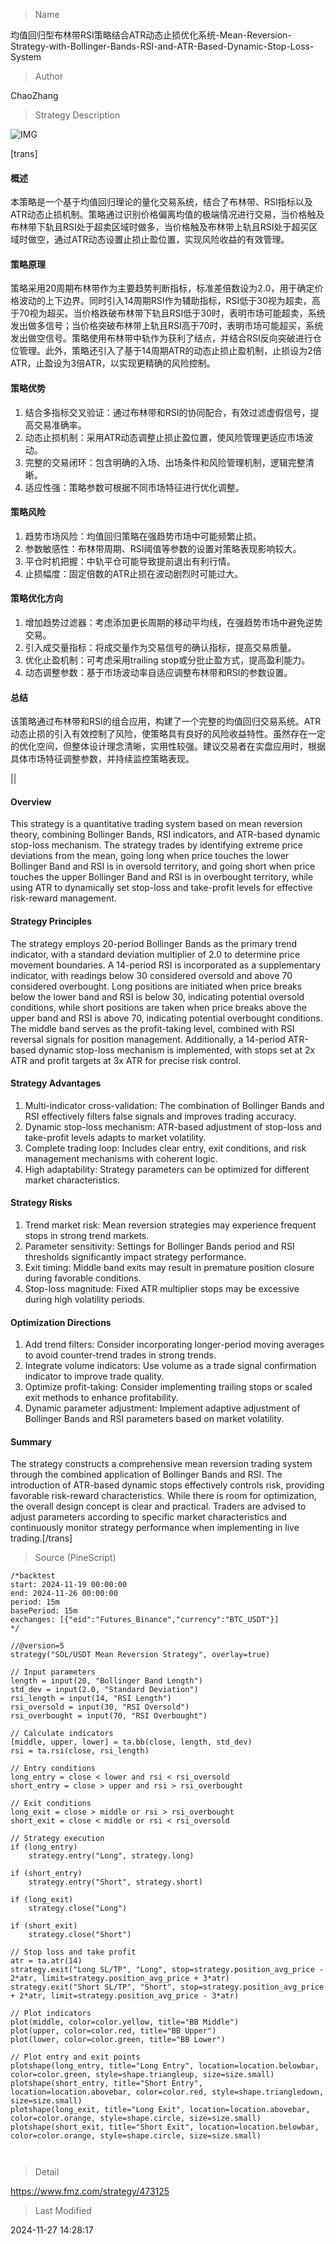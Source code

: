 
> Name

均值回归型布林带RSI策略结合ATR动态止损优化系统-Mean-Reversion-Strategy-with-Bollinger-Bands-RSI-and-ATR-Based-Dynamic-Stop-Loss-System

> Author

ChaoZhang

> Strategy Description

![IMG](https://www.fmz.com/upload/asset/1ebda6f0545682e73e9.png)

[trans]
#### 概述
本策略是一个基于均值回归理论的量化交易系统，结合了布林带、RSI指标以及ATR动态止损机制。策略通过识别价格偏离均值的极端情况进行交易，当价格触及布林带下轨且RSI处于超卖区域时做多，当价格触及布林带上轨且RSI处于超买区域时做空，通过ATR动态设置止损止盈位置，实现风险收益的有效管理。

#### 策略原理
策略采用20周期布林带作为主要趋势判断指标，标准差倍数设为2.0，用于确定价格波动的上下边界。同时引入14周期RSI作为辅助指标，RSI低于30视为超卖，高于70视为超买。当价格跌破布林带下轨且RSI低于30时，表明市场可能超卖，系统发出做多信号；当价格突破布林带上轨且RSI高于70时，表明市场可能超买，系统发出做空信号。策略使用布林带中轨作为获利了结点，并结合RSI反向突破进行仓位管理。此外，策略还引入了基于14周期ATR的动态止损止盈机制，止损设为2倍ATR，止盈设为3倍ATR，以实现更精确的风险控制。

#### 策略优势
1. 结合多指标交叉验证：通过布林带和RSI的协同配合，有效过滤虚假信号，提高交易准确率。
2. 动态止损机制：采用ATR动态调整止损止盈位置，使风险管理更适应市场波动。
3. 完整的交易闭环：包含明确的入场、出场条件和风险管理机制，逻辑完整清晰。
4. 适应性强：策略参数可根据不同市场特征进行优化调整。

#### 策略风险
1. 趋势市场风险：均值回归策略在强趋势市场中可能频繁止损。
2. 参数敏感性：布林带周期、RSI阈值等参数的设置对策略表现影响较大。
3. 平仓时机把握：中轨平仓可能导致提前退出有利行情。
4. 止损幅度：固定倍数的ATR止损在波动剧烈时可能过大。

#### 策略优化方向
1. 增加趋势过滤器：考虑添加更长周期的移动平均线，在强趋势市场中避免逆势交易。
2. 引入成交量指标：将成交量作为交易信号的确认指标，提高交易质量。
3. 优化止盈机制：可考虑采用trailing stop或分批止盈方式，提高盈利能力。
4. 动态调整参数：基于市场波动率自适应调整布林带和RSI的参数设置。

#### 总结
该策略通过布林带和RSI的组合应用，构建了一个完整的均值回归交易系统。ATR动态止损的引入有效控制了风险，使策略具有良好的风险收益特性。虽然存在一定的优化空间，但整体设计理念清晰，实用性较强。建议交易者在实盘应用时，根据具体市场特征调整参数，并持续监控策略表现。

||

#### Overview
This strategy is a quantitative trading system based on mean reversion theory, combining Bollinger Bands, RSI indicators, and ATR-based dynamic stop-loss mechanism. The strategy trades by identifying extreme price deviations from the mean, going long when price touches the lower Bollinger Band and RSI is in oversold territory, and going short when price touches the upper Bollinger Band and RSI is in overbought territory, while using ATR to dynamically set stop-loss and take-profit levels for effective risk-reward management.

#### Strategy Principles
The strategy employs 20-period Bollinger Bands as the primary trend indicator, with a standard deviation multiplier of 2.0 to determine price movement boundaries. A 14-period RSI is incorporated as a supplementary indicator, with readings below 30 considered oversold and above 70 considered overbought. Long positions are initiated when price breaks below the lower band and RSI is below 30, indicating potential oversold conditions, while short positions are taken when price breaks above the upper band and RSI is above 70, indicating potential overbought conditions. The middle band serves as the profit-taking level, combined with RSI reversal signals for position management. Additionally, a 14-period ATR-based dynamic stop-loss mechanism is implemented, with stops set at 2x ATR and profit targets at 3x ATR for precise risk control.

#### Strategy Advantages
1. Multi-indicator cross-validation: The combination of Bollinger Bands and RSI effectively filters false signals and improves trading accuracy.
2. Dynamic stop-loss mechanism: ATR-based adjustment of stop-loss and take-profit levels adapts to market volatility.
3. Complete trading loop: Includes clear entry, exit conditions, and risk management mechanisms with coherent logic.
4. High adaptability: Strategy parameters can be optimized for different market characteristics.

#### Strategy Risks
1. Trend market risk: Mean reversion strategies may experience frequent stops in strong trend markets.
2. Parameter sensitivity: Settings for Bollinger Bands period and RSI thresholds significantly impact strategy performance.
3. Exit timing: Middle band exits may result in premature position closure during favorable conditions.
4. Stop-loss magnitude: Fixed ATR multiplier stops may be excessive during high volatility periods.

#### Optimization Directions
1. Add trend filters: Consider incorporating longer-period moving averages to avoid counter-trend trades in strong trends.
2. Integrate volume indicators: Use volume as a trade signal confirmation indicator to improve trade quality.
3. Optimize profit-taking: Consider implementing trailing stops or scaled exit methods to enhance profitability.
4. Dynamic parameter adjustment: Implement adaptive adjustment of Bollinger Bands and RSI parameters based on market volatility.

#### Summary
The strategy constructs a comprehensive mean reversion trading system through the combined application of Bollinger Bands and RSI. The introduction of ATR-based dynamic stops effectively controls risk, providing favorable risk-reward characteristics. While there is room for optimization, the overall design concept is clear and practical. Traders are advised to adjust parameters according to specific market characteristics and continuously monitor strategy performance when implementing in live trading.[/trans]



> Source (PineScript)

``` pinescript
/*backtest
start: 2024-11-19 00:00:00
end: 2024-11-26 00:00:00
period: 15m
basePeriod: 15m
exchanges: [{"eid":"Futures_Binance","currency":"BTC_USDT"}]
*/

//@version=5
strategy("SOL/USDT Mean Reversion Strategy", overlay=true)

// Input parameters
length = input(20, "Bollinger Band Length")
std_dev = input(2.0, "Standard Deviation")
rsi_length = input(14, "RSI Length")
rsi_oversold = input(30, "RSI Oversold")
rsi_overbought = input(70, "RSI Overbought")

// Calculate indicators
[middle, upper, lower] = ta.bb(close, length, std_dev)
rsi = ta.rsi(close, rsi_length)

// Entry conditions
long_entry = close < lower and rsi < rsi_oversold
short_entry = close > upper and rsi > rsi_overbought

// Exit conditions
long_exit = close > middle or rsi > rsi_overbought
short_exit = close < middle or rsi < rsi_oversold

// Strategy execution
if (long_entry)
    strategy.entry("Long", strategy.long)

if (short_entry)
    strategy.entry("Short", strategy.short)

if (long_exit)
    strategy.close("Long")

if (short_exit)
    strategy.close("Short")

// Stop loss and take profit
atr = ta.atr(14)
strategy.exit("Long SL/TP", "Long", stop=strategy.position_avg_price - 2*atr, limit=strategy.position_avg_price + 3*atr)
strategy.exit("Short SL/TP", "Short", stop=strategy.position_avg_price + 2*atr, limit=strategy.position_avg_price - 3*atr)

// Plot indicators
plot(middle, color=color.yellow, title="BB Middle")
plot(upper, color=color.red, title="BB Upper")
plot(lower, color=color.green, title="BB Lower")

// Plot entry and exit points
plotshape(long_entry, title="Long Entry", location=location.belowbar, color=color.green, style=shape.triangleup, size=size.small)
plotshape(short_entry, title="Short Entry", location=location.abovebar, color=color.red, style=shape.triangledown, size=size.small)
plotshape(long_exit, title="Long Exit", location=location.abovebar, color=color.orange, style=shape.circle, size=size.small)
plotshape(short_exit, title="Short Exit", location=location.belowbar, color=color.orange, style=shape.circle, size=size.small)



```

> Detail

https://www.fmz.com/strategy/473125

> Last Modified

2024-11-27 14:28:17
